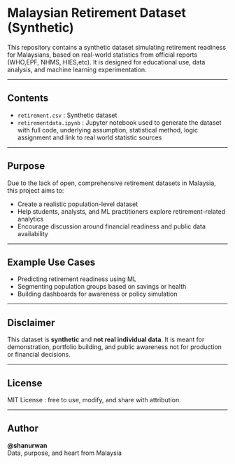 # Malaysian Retirement Dataset (Synthetic)

This repository contains a synthetic dataset simulating retirement readiness for Malaysians, based on real-world statistics from official reports (WHO,EPF, NHMS, HIES,etc). It is designed for educational use, data analysis, and machine learning experimentation.

---

## Contents

- `retirement.csv` : Synthetic dataset 
- `retirementdata.ipynb` : Jupyter notebook used to generate the dataset with full code, underlying assumption, statistical method, logic assignment and link to real world statistic sources

---

##  Purpose

Due to the lack of open, comprehensive retirement datasets in Malaysia, this project aims to:
- Create a realistic population-level dataset
- Help students, analysts, and ML practitioners explore retirement-related analytics
- Encourage discussion around financial readiness and public data availability

---

##  Example Use Cases

- Predicting retirement readiness using ML
- Segmenting population groups based on savings or health
- Building dashboards for awareness or policy simulation

---


##  Disclaimer

This dataset is **synthetic** and **not real individual data**. It is meant for demonstration, portfolio building, and public awareness not for production or financial decisions.

---

##  License

MIT License : free to use, modify, and share with attribution.

---

## Author

**@shanurwan**  
Data, purpose, and heart from Malaysia 
